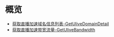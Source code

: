 # 概览
* [获取直播加速域名信息列表-GetUliveDomainDetail](api/ulive-api/get_ulive_domain_detail)
* [获取直播加速带宽流量-GetUliveBandwidth](api/ulive-api/get_ulive_bandwidth)
